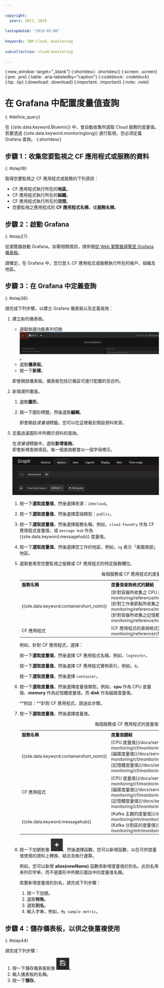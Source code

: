 ```yaml
---

copyright:
  years: 2017, 2019

lastupdated: "2019-03-06"

keywords: IBM Cloud, monitoring

subcollection: cloud-monitoring

---
```


{:new_window: target="_blank"}
{:shortdesc: .shortdesc}
{:screen: .screen}
{:pre: .pre}
{:table: .aria-labeledby="caption"}
{:codeblock: .codeblock}
{:tip: .tip}
{:download: .download}
{:important: .important}
{:note: .note}


# 在 Grafana 中配置度量值查詢
{: #define_query}

在 {{site.data.keyword.Bluemix}} 中，會自動收集所選取 Cloud 服務的度量值。若要透過 {{site.data.keyword.monitoringlong}} 進行監視，您必須定義 Grafana 查詢。
{:shortdesc}

## 步驟 1：收集您要監視之 CF 應用程式或服務的資料
{: #step18}

取得您要監視之 CF 應用程式或服務的下列資訊：

* CF 應用程式執行所在的**地區**。
* CF 應用程式執行所在的**組織**。 	
* CF 應用程式執行所在的**空間**。 
* 您要監視之應用程式的 **CF 應用程式名稱**，或**服務名稱**。 


## 步驟 2：啟動 Grafana
{: #step27}

從瀏覽器啟動 Grafana。如需相關資訊，請參閱[從 Web 瀏覽器導覽至 Grafana 儀表板](/docs/services/cloud-monitoring/grafana/navigating_grafana.html#launch_grafana_from_browser)。

請確定，在 Grafana 中，您已登入 CF 應用程式或服務執行所在的帳戶、組織及地區。 


## 步驟 3：在 Grafana 中定義查詢
{: #step36}

請完成下列步驟，以建立 Grafana 儀表板以及定義查詢：

1. 建立新的儀表板。

    * 選取側邊功能表列切換 ![Grafana 側邊功能表列](images/grafana_settings.gif "Grafana 側邊功能表列")。
    * 選取**儀表板**。
    * 按一下**新建**。

    即會開啟儀表板。儀表板包括已備妥可進行配置的空白列。

2. 新增*圖形*畫面。

    1. 選取**圖形**。

    2. 按一下圖形標題，然後選取**編輯**。

        即會開啟*度量值*標籤。您可以在這裡看到預設資料來源。

3. 定義過濾圖形中所顯示資料的查詢。 

    在*度量值*標籤中，選取**新增查詢**。<br>即會新增查詢項目。每一個查詢都會以一個字母標示。
    
    ![新建查詢項目](images/grafana4_query_f1.gif "新建查詢項目")
        
    1. 按一下**選取度量值**，然後選擇來源：`ibmcloud`。
    
    2. 按一下**選取度量值**，然後選擇雲端類型：`public`。
    
    3. 按一下**選取度量值**，然後選擇服務名稱，例如，`cloud-foundry` 作為 CF 應用程式度量值，或 `message hub` 作為 {{site.data.keyword.messagehub}} 度量值。
    
    4. 按一下**選取度量值**，然後選擇您工作的地區，例如，`ng` 表示「美國南部」地區。
    
    5. 選取套用至您要監視之服務或 CF 應用程式的特定服務欄位。

        <table>
          <caption>每個服務或 CF 應用程式的度量值查詢格式</caption>
          <tr>
            <th>服務名稱</th>
            <th>度量值查詢格式的鏈結</th> 
          </tr>
          <tr>
            <td>{{site.data.keyword.containershort_notm}}</td>
            <td>[針對容器所收集之 CPU 度量值的查詢格式](/docs/services/cloud-monitoring/reference/metrics_format_containers.html#cpu_containers) </br>[針對工作者節點所收集之負載度量值的查詢格式](/docs/services/cloud-monitoring/reference/metrics_format_containers.html#load_workers) </br>[針對容器所收集之記憶體度量值的查詢格式](/docs/services/cloud-monitoring/reference/metrics_format_containers.html#mem_containers)</td> 
          </tr>
          <tr>
            <td>CF 應用程式</td>
            <td>[CF 應用程式的查詢格式](/docs/services/cloud-monitoring/reference/cfapps_metrics_format.html#cfapps_metrics_format)</td> 
          </tr>
        </table>

        例如，針對 CF 應用程式，選擇：
    
        按一下**選取度量值**，然後選擇 CF 應用程式名稱，例如，`logtester`。
    
        按一下**選取度量值**，然後選擇 CF 應用程式實例索引，例如，`0`。

        按一下**選取度量值**，然後選擇 `container`。
    
    9. 按一下**選取度量值**，然後選擇度量值類型。例如，**cpu** 作為 CPU 度量值、**memory** 作為記憶體度量值，而 **disk** 作為磁碟度量值。 

        **附註：**針對 CF 應用程式，跳過此步驟。 

    10. 按一下**選取度量值**，然後選擇度量值。 

        <table>
          <caption>每個服務或 CF 應用程式的度量值清單</caption>
          <tr>
            <th>服務名稱</th>
            <th>度量值鏈結</th> 
          </tr>
          <tr>
            <td>{{site.data.keyword.containershort_notm}}</td>
            <td>[CPU 度量值](/docs/services/cloud-monitoring/cf/monitoring_cf_apps_ov.html#cpu_metrics) </br>[磁碟度量值](/docs/services/cloud-monitoring/cf/monitoring_cf_apps_ov.html#disk_metrics)   </br>[記憶體度量值](/docs/services/cloud-monitoring/cf/monitoring_cf_apps_ov.html#mem_metrics)</td> 
          </tr>
          <tr>
            <td>CF 應用程式</td>
            <td>[CPU 度量值](/docs/services/cloud-monitoring/cf/monitoring_cf_apps_ov.html#cpu_metrics) </br>[磁碟度量值](/docs/services/cloud-monitoring/cf/monitoring_cf_apps_ov.html#disk_metrics)   </br>[記憶體度量值](/docs/services/cloud-monitoring/cf/monitoring_cf_apps_ov.html#mem_metrics)</td> 
          </tr>
          <tr>
            <td>{{site.data.keyword.messagehub}}</td>
            <td>[Kafka 主題的度量值](/docs/services/cloud-monitoring/mh/monitoring_mh_ov.html#kafka_topic_metrics) </br>[Kafka 分割區的度量值](/docs/services/cloud-monitoring/mh/monitoring_mh_ov.html#kafka_partition_metrics)</td> 
          </tr>
        </table>

    10. 按一下加號影像 ![新增圖示](images/grafana_plus_image.gif "加號影像")，然後選擇函數。您可以新增函數，以在可供度量值使用的資料上轉換、結合及執行運算。
        
        例如，您可以新增 **alias(newName)** 函數來新增度量值的別名。此別名用來列印字串，而不是圖形中所顯示圖註中的度量值名稱。
        
        若要新增度量值的別名，請完成下列步驟：
        
        1. 按一下加號。
        2. 選取**特殊**。
        3. 選取**別名**。
        4. 輸入字串，例如，`My sample metric`。


## 步驟 4：儲存儀表板，以供之後重複使用
{: #step44}

請完成下列步驟：

1. 按一下儲存儀表板影像 ![儲存儀表板影像](images/grafana_save_image.gif "儲存儀表板影像")。
2. 輸入儀表板的名稱。
3. 按一下**儲存**。
